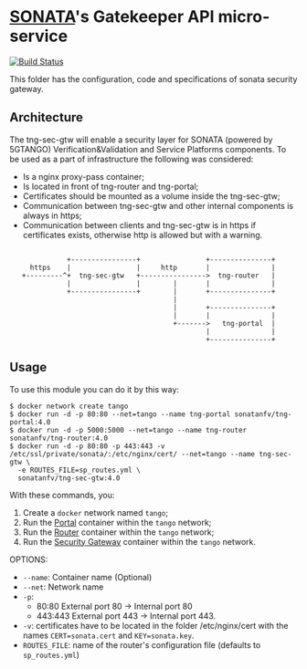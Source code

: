 # [SONATA](http://www.sonata-nfv.eu)'s Gatekeeper API micro-service
[![Build Status](http://jenkins.sonata-nfv.eu/buildStatus/icon?job=son-gkeeper)](http://jenkins.sonata-nfv.eu/job/son-gkeeper)

This folder has the configuration, code and specifications of sonata security gateway.

## Architecture
The tng-sec-gtw will enable a security layer for SONATA (powered by 5GTANGO) Verification&Validation and Service Platforms components. To be used as a part of infrastructure the following was considered:
* Is a nginx proxy-pass container;
* Is located in front of tng-router and tng-portal;
* Certificates should be mounted as a volume inside the tng-sec-gtw;
* Communication between tng-sec-gtw and other internal components is always in https;
* Communication between clients and tng-sec-gtw is in https if certificates exists, otherwise http is allowed but with a warning.

```

              +----------------+                +---------------+
     https    |                |     http       |               |
   +---------^+  tng-sec-gtw   +---------------->  tng-router   |
              |                |        |       |               |
              +----------------+        |       +---------------+
                                        |
                                        |       +---------------+
                                        |       |               |
                                        +------->   tng-portal  |
                                                |               |
                                                +---------------+
```

## Usage
To use this module you can do it by this way:

```shell
$ docker network create tango
$ docker run -d -p 80:80 --net=tango --name tng-portal sonatanfv/tng-portal:4.0
$ docker run -d -p 5000:5000 --net=tango --name tng-router sonatanfv/tng-router:4.0
$ docker run -d -p 80:80 -p 443:443 -v /etc/ssl/private/sonata/:/etc/nginx/cert/ --net=tango --name tng-sec-gtw \
  -e ROUTES_FILE=sp_routes.yml \
  sonatanfv/tng-sec-gtw:4.0
```
With these commands, you:

1. Create a `docker` network named `tango`;
1. Run the [Portal](https://github.com/sonata-nfv/tng-portal) container within the `tango` network;
1. Run the [Router](https://github.com/sonata-nfv/tng-sec-gtw/tree/master/tng-router) container within the `tango` network;
1. Run the [Security Gateway](https://github.com/sonata-nfv/tng-api-gtw/tree/master/tng-sec-gtw) container within the `tango` network.

OPTIONS:
* `--name`: Container name (Optional)
* `--net`: Network name
* `-p`:
    * 80:80 External port 80 -> Internal port 80
    * 443:443 External port 443 -> Internal port 443.
* `-v`: certificates have to be located in the folder /etc/nginx/cert with the names `CERT=sonata.cert` and `KEY=sonata.key`.
* `ROUTES_FILE`: name of the router's configuration file (defaults to `sp_routes.yml`)
